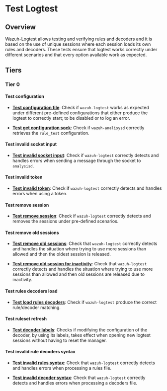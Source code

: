 # Test Logtest

## Overview

Wazuh-Logtest allows testing and verifying rules and decoders and it is based on
the use of unique sessions where each session loads its own rules and decoders.
These tests ensure that logtest works correctly under different scenarios and
that every option available work as expected.

## Tiers

### Tier 0

#### Test configuration

- **[Test configuration file](test_configuration/test_configuration_file.md)**:
Check if `wazuh-logtest` works as expected under different pre-defined
configurations that either produce the logtest to correctly start; to be
disabled or to log an error.

- **[Test get configuration sock](test_configuration/test_get_configuration_sock.md)**:
Check if `wazuh-analisysd` correctly retrieves the `rule_test` configuration.

#### Test invalid socket input

- **[Test invalid socket input](test_invalid_socket_input/test_invalid_socket_input.md)**:
Check if `wazuh-logtest` correctly detects and handles errors when sending a
message through the socket to `analysisd`.

#### Test invalid token

- **[Test invalid token](test_invalid_token/test_invalid_session_token.md)**:
Check if `wazuh-logtest` correctly detects and handles errors when using a token.

#### Test remove session

- **[Test remove session](test_remove_session/test_remove_session.md)**:
Check if `wazuh-logtest` correctly detects and removes the sessions under
pre-defined scenarios.

#### Test remove old sessions

- **[Test remove old sessions](test_remove_old_sessions/test_remove_old_sessions.md)**:
Check that `wazuh-logtest` correctly detects and handles the situation where trying
to use more sessions than allowed and then the oldest session is released.

- **[Test remove old session for inactivity](test_remove_old_sessions/test_remove_old_session_for_inactivity.md)**:
Check that `wazuh-logtest` correctly detects and handles the situation where trying
to use more sessions than allowed and then old sessions are released due to
inactivity.

#### Test rules decoders load

- **[Test load rules decoders](test_rules_decoders_load/test_load_rules_decoders.md)**:
Check if `wazuh-logtest` produce the correct rule/decoder matching.

#### Test ruleset refresh

- **[Test decoder labels](test_ruleset_refresh/test_decoder_labels.md)**:
Checks if modifying the configuration of the decoder, by using its labels, takes
effect when opening new logtest sessions without having to reset the manager.
#### Test invalid rule decoders syntax

- **[Test invalid rules syntax](test_invalid_rule_decoders_syntax/test_invalid_rules_syntax.md)**:
Check that `wazuh-logtest` correctly detects and handles errors when processing a
rules file.

- **[Test invalid decoder syntax](test_invalid_rule_decoders_syntax/test_invalid_decoder_syntax.md)**:
Check that `wazuh-logtest` correctly detects and handles errors when processing a
decoders file.
